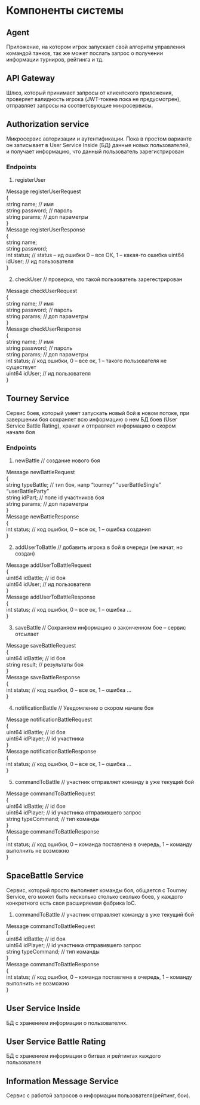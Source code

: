 # Компоненты системы

## Agent
Приложение, на котором игрок запускает свой алгоритм управления командой танков, так же может послать запрос о получении информации турниров, рейтинга и тд.
## API Gateway
Шлюз, который принимает запросы от клиентского приложения, проверяет валидность игрока (JWT-токена пока не предусмотрен), отправляет запросы на соответсвующие  микросервисы.
## Authorization serviсe
Микросервис авторизации и аутентификации. Пока в простом варианте он записывает в User Service Inside (БД) данные новых пользователей, и получает информацию, что данный пользователь зарегистрирован

### Endpoints
1)	registerUser

Message registerUserRequest   
{  
        string name; // имя  
    string password; // пароль  
    string params; // доп параметры  
}  
Message registerUserResponse   
{  
  string name;   
  string password;   
  int status; // status – ид ошибки 0 – все ОК, 1 – какая-то ошибка
  uint64 idUser; // ид пользователя  
}	   

2)	checkUser // проверка, что такой пользователь зарегестрирован
   
Message checkUserRequest  
{    
  string name; // имя  
  string password; // пароль  
  string params; // доп параметры    
}  
Message checkUserResponse  
{  
  string name; // имя  
  string password; // пароль  
  string params; // доп параметры  
  int status; // код ошибки, 0 – все ок, 1 – такого пользователя не существует   
  uint64 idUser; // ид пользователя  
}  
    
## Tourney Service
Сервис боев, который умеет запускать новый бой в новом потоке, при завершении боя сохраняет всю информацию о нем БД боев (User Service Battle Rating), хранит и отправляет информацию о скором начале боя
### Endpoints	
1)	newBattle // создание нового боя
   
Message newBattleRequest  
{  
  string typeBattle; // тип боя, напр “tourney” “userBattleSingle” “userBattleParty”  
  string idPart; // поле id участников боя  
  string params; // доп параметры  
}  
Message newBattleResponse  
{  
  int status; // код ошибки, 0 – все ок, 1 – ошибка создания  
}  

2)	addUserToBattle // добавить игрока в бой в очереди (не начат, но создан)
   
Message addUserToBattleRequest  
{  
  uint64 idBattle; // id боя  
  uint64 idUser; // ид пользователя  
}  
Message addUserToBattleResponse  
{  
  int status; // код ошибки, 0 – все ок, 1 – ошибка …  
}  

3)	saveBattle // Сохраняем информацию о законченном бое – сервис отсылает
   
Message saveBattleRequest  
{  
  uint64 idBattle; // id боя  
  string result; // результаты боя  
}  
Message saveBattleResponse  
{  
  int status; // код ошибки, 0 – все ок, 1 – ошибка …  
}

4)	notificationBattle // Уведомление о скором начале боя
   
Message notificationBattleRequest  
{  
  uint64 idBattle; // id боя  
  uint64 idPlayer; // id участника  
}  
Message notificationBattleResponse  
{  
  int status; // код ошибки, 0 – все ок, 1 – ошибка …  
}  

5)	сommandToBattle // участник отправляет команду в уже текущий бой  

Message сommandToBattleRequest  
{  
  uint64 idBattle; // id боя  
  uint64 idPlayer; // id участника отправившего запрос  
  string typeCommand; // тип команды  
}  
Message сommandToBattleResponse  
{  
  int status; // код ошибки, 0 – команда поставлена в очередь, 1 – команду выполнить не возможно  
}  

## SpaceBattle Service
Сервис, который просто выполняет команды боя, общается с Tourney Service, его может быть несколько столько сколько боев, у каждого конкретного есть своя расширяемая фабрика IoC.  
1)	сommandToBattle // участник отправляет команду в уже текущий бой
   
Message сommandToBattleRequest  
{  
  uint64 idBattle; // id боя  
  uint64 idPlayer; // id участника отправившего запрос  
  string typeCommand; // тип команды  
}  
Message сommandToBattleResponse  
{  
  int status; // код ошибки, 0 – команда поставлена в очередь, 1 – команду выполнить не возможно  
}  

## User Service Inside
БД с хранением информации о пользователях.
## User Service Battle Rating
БД с хранением информации о битвах и рейтингах каждого пользователя
## Information Message Service
Сервис с работой запросов о информации пользователя(рейтинг, бои).




